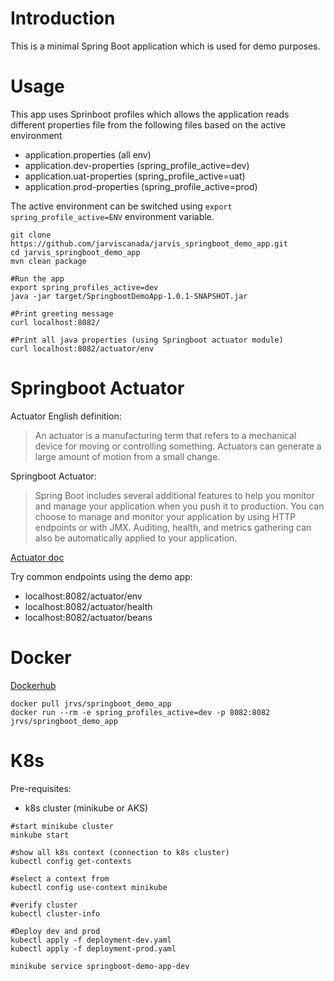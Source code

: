 # Introduction
This is a minimal Spring Boot application which is used for
demo purposes.


# Usage

This app uses Sprinboot profiles which allows the application
reads different properties file from the following files based on
the active environment
* application.properties (all env)
* application.dev-properties (spring_profile_active=dev)
* application.uat-properties (spring_profile_active=uat)
* application.prod-properties (spring_profile_active=prod)

The active environment can be switched using `export spring_profile_active=ENV`
environment variable.

```
git clone https://github.com/jarviscanada/jarvis_springboot_demo_app.git 
cd jarvis_springboot_demo_app
mvn clean package

#Run the app
export spring_profiles_active=dev
java -jar target/SpringbootDemoApp-1.0.1-SNAPSHOT.jar

#Print greeting message
curl localhost:8082/

#Print all java properties (using Springboot actuator module)
curl localhost:8082/actuator/env
```

# Springboot Actuator

Actuator English definition:
> An actuator is a manufacturing term that refers to a mechanical device for moving or controlling something. Actuators can generate a large amount of motion from a small change.

Springboot Actuator:
> Spring Boot includes several additional features to help you monitor and manage your application when you push it to production. You can choose to manage and monitor your application by using HTTP endpoints or with JMX. Auditing, health, and metrics gathering can also be automatically applied to your application.

[Actuator doc](https://docs.spring.io/spring-boot/docs/current/reference/htmlsingle/#production-ready)

Try common endpoints using the demo app:
* localhost:8082/actuator/env
* localhost:8082/actuator/health
* localhost:8082/actuator/beans

# Docker
[Dockerhub](https://hub.docker.com/r/jrvs/springboot_demo_app)

```
docker pull jrvs/springboot_demo_app
docker run --rm -e spring_profiles_active=dev -p 8082:8082 jrvs/springboot_demo_app
```

# K8s
Pre-requisites:
* k8s cluster (minikube or AKS)

```
#start minikube cluster
minkube start

#show all k8s context (connection to k8s cluster)
kubectl config get-contexts 

#select a context from
kubectl config use-context minikube

#verify cluster
kubectl cluster-info

#Deploy dev and prod
kubectl apply -f deployment-dev.yaml
kubectl apply -f deployment-prod.yaml

minikube service springboot-demo-app-dev
```
